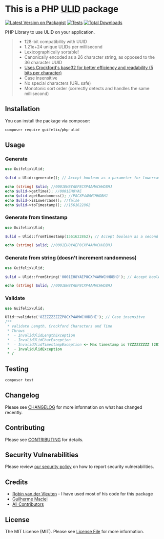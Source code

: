 # This is a PHP [ULID](https://github.com/ulid/spec) package

[![Latest Version on Packagist](https://img.shields.io/packagist/v/guifelix/ulid.svg?style=flat-square)](https://packagist.org/packages/guifelix/ulid)
[![Tests](https://github.com/guifelix/ulid/actions/workflows/run-tests.yml/badge.svg?branch=main)](https://github.com/guifelix/ulid/actions/workflows/run-tests.yml)
[![Total Downloads](https://img.shields.io/packagist/dt/guifelix/ulid.svg?style=flat-square)](https://packagist.org/packages/guifelix/ulid)

PHP Library to use ULID on your application.

> - 128-bit compatibility with UUID
> - 1.21e+24 unique ULIDs per millisecond
> - Lexicographically sortable!
> - Canonically encoded as a 26 character string, as opposed to the 36 character UUID
> - [Uses Crockford's base32 for better efficiency and readability (5 bits per character)](https://github.com/ulid/spec#encoding)
> - Case insensitive
> - No special characters (URL safe)
> - Monotonic sort order (correctly detects and handles the same millisecond)

## Installation

You can install the package via composer:

```bash
composer require guifelix/php-ulid
```

## Usage

### Generate
```php
use Guifelix\Ulid;

$ulid = Ulid::generate(); // Accept boolean as a parameter for lowercase;

echo (string) $ulid; //0001EH8YAEP8CXP4AMWCHHDBHJ
echo $ulid->getTime(); //0001EH8YAE
echo $ulid->getRandomness(); //P8CXP4AMWCHHDBHJ
echo $ulid->isLowercase(); //false
echo $ulid->toTimestamp(); //1561622862
```

### Generate from timestamp
```php
use Guifelix\Ulid;

$ulid = Ulid::fromTimestamp(1561622862); // Accept boolean as a second parameter for lowercase;

echo (string) $ulid; //0001EH8YAEP8CXP4AMWCHHDBHJ
```
### Generate from string (doesn't increment randomness)
```php
use Guifelix\Ulid;

$ulid = Ulid::fromString('0001EH8YAEP8CXP4AMWCHHDBHJ'); // Accept boolean as a second parameter for lowercase;

echo (string) $ulid; //0001EH8YAEP8CXP4AMWCHHDBHJ
```

### Validate
```php
use Guifelix\Ulid;

Ulid::validate('8ZZZZZZZZZP8CXP4AMWCHHDBHI'); // Case insensitve
/**
 * validate Length, Crockford Characters and Time
 * Throws
 *  - InvalidUlidLengthException
 *  - InvalidUlidCharException
 *  - InvalidUlidTimestampException <- Max timestamp is 7ZZZZZZZZZ (281474976710655) or until the year 10889 AD :)
 *  - InvalidUlidException
 * /
```

## Testing

```bash
composer test
```

## Changelog

Please see [CHANGELOG](CHANGELOG.md) for more information on what has changed recently.

## Contributing

Please see [CONTRIBUTING](https://github.com/guifelix/ulid/.github/blob/main/CONTRIBUTING.md) for details.

## Security Vulnerabilities

Please review [our security policy](../../security/policy) on how to report security vulnerabilities.

## Credits

- [Robin van der Vleuten](https://github.com/robinvdvleuten/php-ulid) - I have used most of his code for this package
- [Guilherme Maciel](https://github.com/guifelix)
- [All Contributors](../../contributors)

## License

The MIT License (MIT). Please see [License File](LICENSE.md) for more information.
